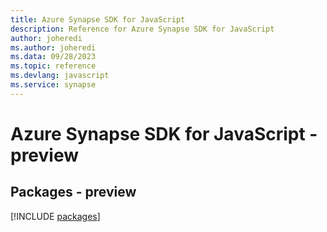 ```yaml
---
title: Azure Synapse SDK for JavaScript
description: Reference for Azure Synapse SDK for JavaScript
author: joheredi
ms.author: joheredi
ms.data: 09/28/2023
ms.topic: reference
ms.devlang: javascript
ms.service: synapse
---
```

# Azure Synapse SDK for JavaScript - preview
## Packages - preview
[!INCLUDE [packages](synapse-index.md)]